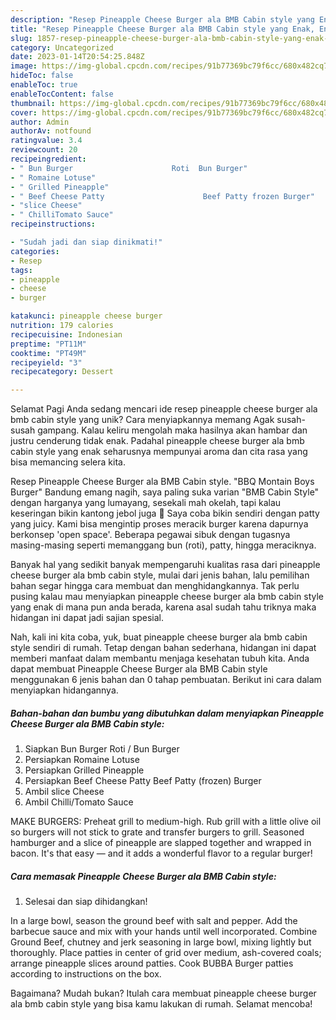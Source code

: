 ```yaml
---
description: "Resep Pineapple Cheese Burger ala BMB Cabin style yang Enak, Enak"
title: "Resep Pineapple Cheese Burger ala BMB Cabin style yang Enak, Enak"
slug: 1857-resep-pineapple-cheese-burger-ala-bmb-cabin-style-yang-enak-enak
category: Uncategorized
date: 2023-01-14T20:54:25.848Z
image: https://img-global.cpcdn.com/recipes/91b77369bc79f6cc/680x482cq70/pineapple-cheese-burger-ala-bmb-cabin-style-foto-resep-utama.jpg
hideToc: false
enableToc: true
enableTocContent: false
thumbnail: https://img-global.cpcdn.com/recipes/91b77369bc79f6cc/680x482cq70/pineapple-cheese-burger-ala-bmb-cabin-style-foto-resep-utama.jpg
cover: https://img-global.cpcdn.com/recipes/91b77369bc79f6cc/680x482cq70/pineapple-cheese-burger-ala-bmb-cabin-style-foto-resep-utama.jpg
author: Admin
authorAv: notfound
ratingvalue: 3.4
reviewcount: 20
recipeingredient:
- " Bun Burger                      Roti  Bun Burger"
- " Romaine Lotuse"
- " Grilled Pineapple"
- " Beef Cheese Patty                      Beef Patty frozen Burger"
- "slice Cheese"
- " ChilliTomato Sauce"
recipeinstructions:

- "Sudah jadi dan siap dinikmati!"
categories:
- Resep
tags:
- pineapple
- cheese
- burger

katakunci: pineapple cheese burger 
nutrition: 179 calories
recipecuisine: Indonesian
preptime: "PT11M"
cooktime: "PT49M"
recipeyield: "3"
recipecategory: Dessert

---
```



Selamat Pagi Anda sedang mencari ide resep pineapple cheese burger ala bmb cabin style yang unik? Cara menyiapkannya memang Agak susah-susah gampang. Kalau keliru mengolah maka hasilnya akan hambar dan justru cenderung tidak enak. Padahal pineapple cheese burger ala bmb cabin style yang enak seharusnya mempunyai aroma dan cita rasa yang bisa memancing selera kita.


Resep Pineapple Cheese Burger ala BMB Cabin style. &#34;BBQ Montain Boys Burger&#34; Bandung emang nagih, saya paling suka varian &#34;BMB Cabin Style&#34; dengan harganya yang lumayang, sesekali mah okelah, tapi kalau keseringan bikin kantong jebol juga 🤭 Saya coba bikin sendiri dengan patty yang juicy. Kami bisa mengintip proses meracik burger karena dapurnya berkonsep &#39;open space&#39;. Beberapa pegawai sibuk dengan tugasnya masing-masing seperti memanggang bun (roti), patty, hingga meraciknya.

Banyak hal yang sedikit banyak mempengaruhi kualitas rasa dari pineapple cheese burger ala bmb cabin style, mulai dari jenis bahan, lalu pemilihan bahan segar hingga cara membuat dan menghidangkannya. Tak perlu pusing kalau mau menyiapkan pineapple cheese burger ala bmb cabin style yang enak di mana pun anda berada, karena asal sudah tahu triknya maka hidangan ini dapat jadi sajian spesial.


Nah, kali ini kita coba, yuk, buat pineapple cheese burger ala bmb cabin style sendiri di rumah. Tetap dengan bahan sederhana, hidangan ini dapat memberi manfaat dalam membantu menjaga kesehatan tubuh kita. Anda dapat membuat Pineapple Cheese Burger ala BMB Cabin style menggunakan 6 jenis bahan dan 0 tahap pembuatan. Berikut ini cara dalam menyiapkan hidangannya.

<!--inarticleads1-->

##### Bahan-bahan dan bumbu yang dibutuhkan dalam menyiapkan Pineapple Cheese Burger ala BMB Cabin style:

1. Siapkan  Bun Burger                      Roti / Bun Burger
1. Persiapkan  Romaine Lotuse
1. Persiapkan  Grilled Pineapple
1. Persiapkan  Beef Cheese Patty                      Beef Patty (frozen) Burger
1. Ambil slice Cheese
1. Ambil  Chilli/Tomato Sauce


MAKE BURGERS: Preheat grill to medium-high. Rub grill with a little olive oil so burgers will not stick to grate and transfer burgers to grill. Seasoned hamburger and a slice of pineapple are slapped together and wrapped in bacon. It&#39;s that easy — and it adds a wonderful flavor to a regular burger! 

<!--inarticleads2-->

##### Cara memasak Pineapple Cheese Burger ala BMB Cabin style:


1. Selesai dan siap dihidangkan!

In a large bowl, season the ground beef with salt and pepper. Add the barbecue sauce and mix with your hands until well incorporated. Combine Ground Beef, chutney and jerk seasoning in large bowl, mixing lightly but thoroughly. Place patties in center of grid over medium, ash-covered coals; arrange pineapple slices around patties. Cook BUBBA Burger patties according to instructions on the box. 

Bagaimana? Mudah bukan? Itulah cara membuat pineapple cheese burger ala bmb cabin style yang bisa kamu lakukan di rumah. Selamat mencoba!
